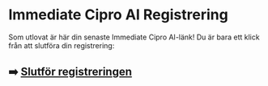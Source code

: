 # Immediate Cipro AI Registrering

Som utlovat är här din senaste Immediate Cipro AI-länk! Du är bara ett klick från att slutföra din registrering:

## ➡️ [Slutför registreringen](https://tinyurl.com/3cpx8sew)